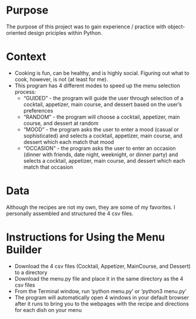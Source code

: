 # Purpose
The purpose of this project was to gain experience / practice with object-oriented design priciples within Python.

# Context
* Cooking is fun, can be healthy, and is highly social. Figuring out what to cook, however, is not (at least for me).
* This program has 4 different modes to speed up the menu selection process:
  * “GUIDED” - the program will guide the user through selection of a cocktail, appetizer, main course, and dessert based on the user’s preferences
  * “RANDOM” - the program will choose a cocktail, appetizer, main course, and dessert at random
  * “MOOD” - the program asks the user to enter a mood (casual or sophisticated) and selects a cocktail, appetizer, main course, and dessert which each match that mood
  * “OCCASION” - the program asks the user to enter an occasion (dinner with friends, date night, weeknight, or dinner party) and selects a cocktail, appetizer, main course, and dessert which each match that occasion

# Data
Although the recipes are not my own, they are some of my favorites. I personally assembled and structured the 4 csv files.

# Instructions for Using the Menu Builder
  * Download the 4 csv files (Cocktail, Appetizer, MainCourse, and Dessert) to a directory
  * Download the menu.py file and place it in the same directory as the 4 csv files
  * From the Terminal window, run ‘python menu.py’ or ‘python3 menu.py’
  * The program will automatically open 4 windows in your default browser after it runs to bring you to the webpages with the recipe and directions for each dish on your menu
